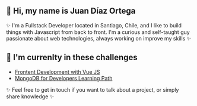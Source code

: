 ## 👾 Hi, my name is Juan Díaz Ortega

✨ I'm a Fullstack Developer located in Santiago, Chile, and I like to build things with Javascript from back to front. I'm a curious and self-taught guy passionate about web technologies, always working on improve my skills ✨

## 🤘 I'm currenlty in these challenges

- [Frontent Development with Vue JS](https://desafiolatam.com/front-end-vue-js/)
- [MongoDB for Developers Learning Path](https://university.mongodb.com/learning_paths/developer)

✨ Feel free to get in touch if you want to talk about a project, or simply share knowledge ✨
